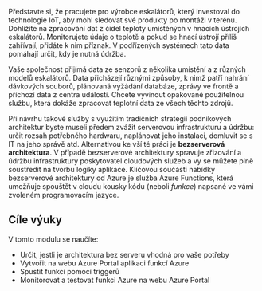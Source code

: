 Představte si, že pracujete pro výrobce eskalátorů, který investoval do technologie IoT, aby mohl sledovat své produkty po montáži v terénu. Dohlížíte na zpracování dat z čidel teploty umístěných v hnacích ústrojích eskalátorů. Monitorujete údaje o teplotě a pokud se hnací ústrojí příliš zahřívají, přidáte k nim příznak. V podřízených systémech tato data pomáhají určit, kdy je nutná údržba.

Vaše společnost přijímá data ze senzorů z několika umístění a z různých modelů eskalátorů. Data přicházejí různými způsoby, k nimž patří nahrání dávkových souborů, plánovaná vyžádání databáze, zprávy ve frontě a příchozí data z centra událostí. Chcete vyvinout opakovaně použitelnou službu, která dokáže zpracovat teplotní data ze všech těchto zdrojů.

Při návrhu takové služby s využitím tradičních strategií podnikových architektur byste museli předem zvážit serverovou infrastrukturu a údržbu: určit rozsah potřebného hardwaru, naplánovat jeho instalaci, domluvit se s IT na jeho správě atd. Alternativou ke vší té práci je **bezserverová architektura**. V případě bezserverové architektury spravuje zřizování a údržbu infrastruktury poskytovatel cloudových služeb a vy se můžete plně soustředit na tvorbu logiky aplikace. Klíčovou součástí nabídky bezserverové architektury od Azure je služba Azure Functions, která umožňuje spouštět v cloudu kousky kódu (neboli *funkce*) napsané ve vámi zvoleném programovacím jazyce.

## <a name="learning-objectives"></a>Cíle výuky

V tomto modulu se naučíte:

- Určit, jestli je architektura bez serveru vhodná pro vaše potřeby
- Vytvořit na webu Azure Portal aplikaci funkcí Azure
- Spustit funkci pomocí triggerů
- Monitorovat a testovat funkci Azure na webu Azure Portal

